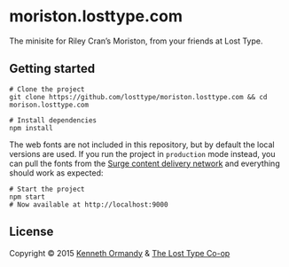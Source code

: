 # moriston.losttype.com

The minisite for Riley Cran’s Moriston, from your friends at Lost Type.

## Getting started

```
# Clone the project
git clone https://github.com/losttype/moriston.losttype.com && cd morison.losttype.com

# Install dependencies
npm install
```

The web fonts are not included in this repository, but by default the local versions are used. If you run the project in `production` mode instead,
you can pull the fonts from the [Surge content delivery network](https://surge.sh) and everything should work as expected:

<!-- TODO NODE_ENVIRONMENT="production" -->

```
# Start the project
npm start
# Now available at http://localhost:9000
```

## License

Copyright © 2015 [Kenneth Ormandy](http://kennethormandy.com) & [The Lost Type Co-op](http://losttype.com)
